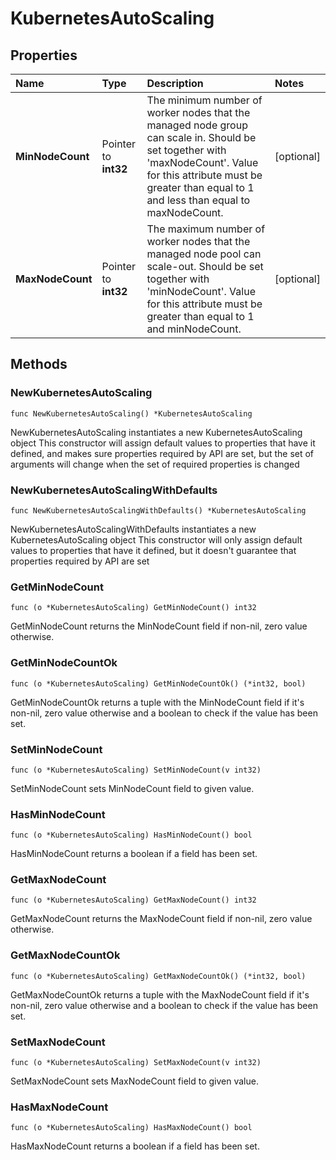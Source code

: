 # KubernetesAutoScaling

## Properties

| Name | Type | Description | Notes |
| :--- | :--- | :--- | :--- |
| **MinNodeCount** | Pointer to **int32** | The minimum number of worker nodes that the managed node group can scale in. Should be set together with 'maxNodeCount'. Value for this attribute must be greater than equal to 1 and less than equal to maxNodeCount. | \[optional\] |
| **MaxNodeCount** | Pointer to **int32** | The maximum number of worker nodes that the managed node pool can scale-out. Should be set together with 'minNodeCount'. Value for this attribute must be greater than equal to 1 and minNodeCount. | \[optional\] |

## Methods

### NewKubernetesAutoScaling

`func NewKubernetesAutoScaling() *KubernetesAutoScaling`

NewKubernetesAutoScaling instantiates a new KubernetesAutoScaling object This constructor will assign default values to properties that have it defined, and makes sure properties required by API are set, but the set of arguments will change when the set of required properties is changed

### NewKubernetesAutoScalingWithDefaults

`func NewKubernetesAutoScalingWithDefaults() *KubernetesAutoScaling`

NewKubernetesAutoScalingWithDefaults instantiates a new KubernetesAutoScaling object This constructor will only assign default values to properties that have it defined, but it doesn't guarantee that properties required by API are set

### GetMinNodeCount

`func (o *KubernetesAutoScaling) GetMinNodeCount() int32`

GetMinNodeCount returns the MinNodeCount field if non-nil, zero value otherwise.

### GetMinNodeCountOk

`func (o *KubernetesAutoScaling) GetMinNodeCountOk() (*int32, bool)`

GetMinNodeCountOk returns a tuple with the MinNodeCount field if it's non-nil, zero value otherwise and a boolean to check if the value has been set.

### SetMinNodeCount

`func (o *KubernetesAutoScaling) SetMinNodeCount(v int32)`

SetMinNodeCount sets MinNodeCount field to given value.

### HasMinNodeCount

`func (o *KubernetesAutoScaling) HasMinNodeCount() bool`

HasMinNodeCount returns a boolean if a field has been set.

### GetMaxNodeCount

`func (o *KubernetesAutoScaling) GetMaxNodeCount() int32`

GetMaxNodeCount returns the MaxNodeCount field if non-nil, zero value otherwise.

### GetMaxNodeCountOk

`func (o *KubernetesAutoScaling) GetMaxNodeCountOk() (*int32, bool)`

GetMaxNodeCountOk returns a tuple with the MaxNodeCount field if it's non-nil, zero value otherwise and a boolean to check if the value has been set.

### SetMaxNodeCount

`func (o *KubernetesAutoScaling) SetMaxNodeCount(v int32)`

SetMaxNodeCount sets MaxNodeCount field to given value.

### HasMaxNodeCount

`func (o *KubernetesAutoScaling) HasMaxNodeCount() bool`

HasMaxNodeCount returns a boolean if a field has been set.

